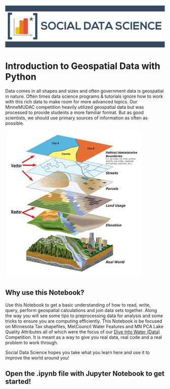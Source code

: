 
![logo](./img/sdsLogo.png)
# Introduction to Geospatial Data with Python

Data comes in all shapes and sizes and often government data is geospatial in nature. Often times data science programs & tutorials ignore how to work with this rich data to make room for more advanced topics. Our MinneMUDAC competition heavily utilized geospatial data but was processed to provide students a more familiar format. But as good scientists, we should use primary sources of information as often as possible.

![logo](./img/gislayers.jpg)

## Why use this Notebook?

Use this Notebook to get a basic understanding of how to read, write, query, perform geospatial calculations and join data sets together. Along the way you will see some tips to preprocessing data for analysis and some tricks to ensure you are computing efficiently. This Notebook is be focused on Minnesota Tax shapefiles, MetCouncil Water Features and MN PCA Lake Quality Attributes all of which were the focus of our [Dive Into Water (Data)](http://minneanalytics.org/minnemudac/) Competition. It is meant as a way to give you real data, real code and a real problem to work through. 

Social Data Science hopes you take what you learn here and use it to improve the world around you!

## Open the .ipynb file with Jupyter Notebook to get started!
